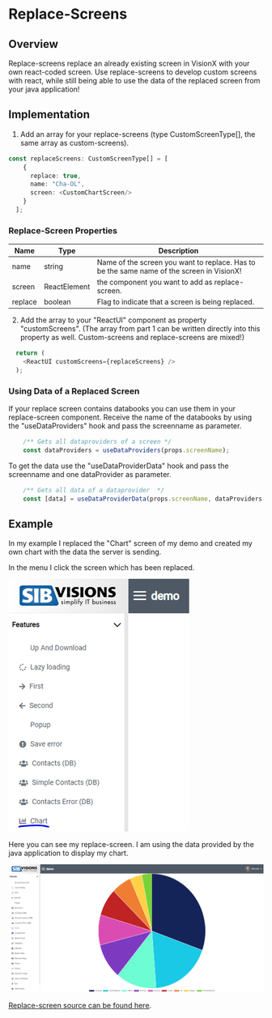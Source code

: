# Replace-Screens

## Overview
Replace-screens replace an already existing screen in VisionX with your own react-coded screen.
Use replace-screens to develop custom screens with react, while still being able to use the data of the replaced screen from your java application!

## Implementation
1. Add an array for your replace-screens (type CustomScreenType[], the same array as custom-screens).

```typescript
const replaceScreens: CustomScreenType[] = [
    {
      replace: true,
      name: "Cha-OL", 
      screen: <CustomChartScreen/>
    }
  ];
  ```
### Replace-Screen Properties
Name | Type | Description
--- | --- | --- |
name | string | Name of the screen you want to replace. Has to be the same name of the screen in VisionX!
screen | ReactElement | the component you want to add as replace-screen.
replace | boolean | Flag to indicate that a screen is being replaced.

2. Add the array to your "ReactUI" component as property "customScreens". (The array from part 1 can be written directly into this property as well. Custom-screens and replace-screens are mixed!) 

```typescript
  return (
    <ReactUI customScreens={replaceScreens} />
  );
```

### Using Data of a Replaced Screen
If your replace screen contains databooks you can use them in your replace-screen component.
Receive the name of the databooks by using the "useDataProviders" hook and pass the screenname as parameter.
```typescript
    /** Gets all dataproviders of a screen */
    const dataProviders = useDataProviders(props.screenName);
```
To get the data use the "useDataProviderData" hook and pass the screenname and one dataProvider as parameter.
```typescript
    /** Gets all data of a dataprovider  */
    const [data] = useDataProviderData(props.screenName, dataProviders[0]);
```

## Example
In my example I replaced the "Chart" screen of my demo and created my own chart with the data the server is sending.

In the menu I click the screen which has been replaced.

![replace-screen-menu](../readme-images/rs-menu.png)

Here you can see my replace-screen. I am using the data provided by the java application to display my chart.

![replace-screen-example](../readme-images/rs-example.png)

[Replace-screen source can be found here](../../features/CustomChartScreen).